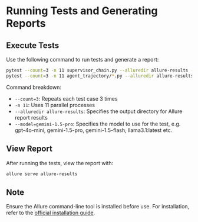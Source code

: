 # Running Tests and Generating Reports

## Execute Tests

Use the following command to run tests and generate a report:

```bash
pytest --count=3 -n 11 supervisor_chain.py --alluredir allure-results --model=gpt-4o-mini
pytest --count=3 -n 11 agent_trajectory/*.py --alluredir allure-results --model=gpt-4o-mini
```


Command breakdown:
- `--count=3`: Repeats each test case 3 times
- `-n 11`: Uses 11 parallel processes
- `--alluredir allure-results`: Specifies the output directory for Allure report results
- `--model=gemini-1.5-pro`: Specifies the model to use for the test, e.g. gpt-4o-mini, gemini-1.5-pro, gemini-1.5-flash, llama3.1:latest etc.

## View Report

After running the tests, view the report with:

```bash
allure serve allure-results
```

## Note

Ensure the Allure command-line tool is installed before use. For installation, refer to the [official installation guide](https://allurereport.org/docs/install/).
